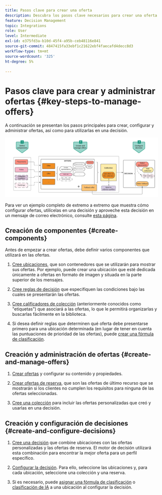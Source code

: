```yaml
---
title: Pasos clave para crear una oferta
description: Descubra los pasos clave necesarios para crear una oferta
feature: Decision Management
topic: Integrations
role: User
level: Intermediate
exl-id: e375fd3a-b10d-45f4-a95b-ceb48116e841
source-git-commit: 4847415fa33ebf1c21622ebf4faecafd4decc8d3
workflow-type: tm+mt
source-wordcount: '325'
ht-degree: 5%

---
```


# Pasos clave para crear y administrar ofertas {#key-steps-to-manage-offers}

A continuación se presentan los pasos principales para crear, configurar y administrar ofertas, así como para utilizarlas en una decisión.

![](../assets/offer-create-manage-process.png)

Para ver un ejemplo completo de extremo a extremo que muestra cómo configurar ofertas, utilícelas en una decisión y aproveche esta decisión en un mensaje de correo electrónico, consulte [esta página](../offers-e2e.md).

## Creación de componentes {#create-components}

Antes de empezar a crear ofertas, debe definir varios componentes que utilizará en las ofertas.

1. [Cree ubicaciones](creating-placements.md), que son contenedores que se utilizarán para mostrar sus ofertas. Por ejemplo, puede crear una ubicación que esté dedicada únicamente a ofertas en formato de imagen y situada en la parte superior de los mensajes.

1. [Cree reglas de decisión](creating-decision-rules.md) que especifiquen las condiciones bajo las cuales se presentarán las ofertas.

1. [Cree calificadores de colección](creating-tags.md) (anteriormente conocidos como &quot;etiquetas&quot;) que asociará a las ofertas, lo que le permitirá organizarlas y buscarlas fácilmente en la biblioteca.

1. Si desea definir reglas que determinen qué oferta debe presentarse primero para una ubicación determinada (en lugar de tener en cuenta las puntuaciones de prioridad de las ofertas), puede [crear una fórmula de clasificación](../ranking/create-ranking-formulas.md).

<!--
<table style="table-layout:fixed">
<tr style="border: 0;">
<td>
<img src="../../assets/do-not-localize/icon-placement.svg" width="60px">
<div>
<a href="../offer-library/creating-placements.md">Create placements</a>
</div>
<p>
</td>
<td>
<img src="../../assets/do-not-localize/icon-rules.svg" width="60px">
<div>
<a href="../offer-library/creating-decision-rules.md">Create decision rules</a>
</div>
<p>
<td>
<img src="../../assets/do-not-localize/icon-tags.svg" width="60px">
<div>
<a href="../offer-library/creating-tags.md">Create collection qualifiers</a>
</div>
<p>
</td>
<td>
<img src="../../assets/do-not-localize/icon-ranking.svg" width="60px">
<div>
<a href="../ranking/create-ranking-formulas.md">Create ranking formulas</a>
</div>
<p>
</td>
</tr>
</table>
-->

## Creación y administración de ofertas {#create-and-manage-offers}

1. [Crear ofertas](creating-personalized-offers.md) y configurar su contenido y propiedades.

1. [Crear ofertas de reserva](creating-fallback-offers.md), que son las ofertas de último recurso que se mostrarán si los clientes no cumplen los requisitos para ninguna de las ofertas seleccionadas.

1. [Cree una colección](creating-collections.md) para incluir las ofertas personalizadas que creó y usarlas en una decisión.

<!--
<table style="table-layout:fixed">
<tr style="border: 0;">
<td>
<img src="../../assets/do-not-localize/icon-offer.svg" width="60px">
<div>
<a href="../offer-library/creating-personalized-offers.md">Create offers</a>
</div>
<p>
</td>
<td>
<img src="../../assets/do-not-localize/icon-fallback.svg" width="60px">
<div>
<a href="../offer-library/creating-fallback-offers.md">Create fallback offers</a>
</div>
<p>
</td>
<td>
<img src="../../assets/do-not-localize/icon-collection.svg" width="60px">
<div>
<a href="../offer-library/creating-collections.md">Create collections</a>
</div>
<p>
</td>
</tr>
</table>
-->

## Creación y configuración de decisiones {#create-and-configure-decisions}

1. [Cree una decisión](../offer-activities/create-offer-activities.md) que combine ubicaciones con las ofertas personalizadas y las ofertas de reserva. El motor de decisión utilizará esta combinación para encontrar la mejor oferta para un perfil específico.

1. [Configurar la decisión](../offer-activities/create-offer-activities.md#add-decision-scopes). Para ello, seleccione las ubicaciones y, para cada ubicación, seleccione una colección y una reserva.

1. Si es necesario, puede [asignar una fórmula de clasificación](../offer-activities/configure-offer-selection.md#assign-ranking-formula) o [clasificación de IA](../offer-activities/configure-offer-selection.md#use-ranking-strategy) a una ubicación al configurar la decisión.

<!--
<table style="table-layout:fixed">
<tr style="border: 0;">
<td>
<img src="../../assets/do-not-localize/icon-decision.svg" width="60px">
<div>
<a href="../offer-activities/create-offer-activities.md">Create decisions</a>
</div>
<p>
</td>
<td>
<img src="../../assets/do-not-localize/icon-configure-decision.svg" width="60px">
<div>
<a href="../offer-activities/create-offer-activities.md#add-offers">Configure decisions</a>
</div>
<p>
</td>
<td>
<img src="../../assets/do-not-localize/icon-assign-ranking.svg" width="60px">
<div>
<a href="../offer-activities/configure-offer-selection.md#assign-ranking-formula">Assign ranking</a>
</div>
<p>
</td>
</tr>
</table>
-->